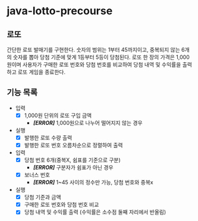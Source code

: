 # java-lotto-precourse

## 로또

간단한 로또 발매기를 구현한다.
숫자의 범위는 1부터 45까지이고, 중복되지 않는 6개의 숫자를 뽑아 당첨 기준에 맞게 1등부터 5등이 당첨된다.
로또 한 장의 가격은 1,000원이며 사용자가 구매한 로또 번호와 당첨 번호를 비교하여 당첨 내역 및 수익률을 출력하고 로또 게임을 종료한다.

## 기능 목록

- 입력
    - [x] 1,000원 단위의 로또 구입 금액
        - ***[ERROR]*** 1,000원으로 나누어 떨어지지 않는 경우
- 실행
    - [x] 발행한 로또 수량 출력
    - [x] 발행한 로또 번호 오름차순으로 정렬하여 출력
- 입력
    - [x] 당첨 번호 6개(중복X, 쉼표를 기준으로 구분)
        - ***[ERROR]*** 구분자가 쉼표가 아닌 경우
    - [x] 보너스 번호
        - ***[ERROR]*** 1~45 사이의 정수만 가능, 당첨 번호와 중복x
- 실행
    - [x] 당첨 기준과 금액
    - [x] 구매한 로또 번호와 당첨 번호 비교
    - [x] 당첨 내역 및 수익률 출력 (수익률은 소수점 둘째 자리에서 반올림)